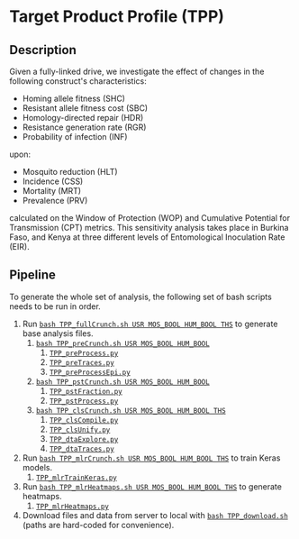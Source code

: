# Target Product Profile (TPP)

## Description

Given a fully-linked drive, we investigate the effect of changes in the following construct's characteristics:

* Homing allele fitness (SHC)
* Resistant allele fitness cost (SBC)
* Homology-directed repair (HDR)
* Resistance generation rate (RGR)
* Probability of infection (INF)

upon:

* Mosquito reduction (HLT)
* Incidence (CSS)
* Mortality (MRT)
* Prevalence (PRV)

calculated on the Window of Protection (WOP) and Cumulative Potential for Transmission (CPT) metrics. This sensitivity analysis takes place in Burkina Faso, and Kenya at three different levels of Entomological Inoculation Rate (EIR).

## Pipeline

To generate the whole set of analysis, the following set of bash scripts needs to be run in order.

1. Run [`bash TPP_fullCrunch.sh USR MOS_BOOL HUM_BOOL THS`](./TPP_fullCrunch.sh) to generate base analysis files.
    1. [`bash TPP_preCrunch.sh USR MOS_BOOL HUM_BOOL`](./TPP_preCrunch.sh)
        1. [`TPP_preProcess.py`](./TPP_preProcess.py)
        2. [`TPP_preTraces.py`](./TPP_preTraces.py)
        3. [`TPP_preProcessEpi.py`](./TPP_preProcessEpi.py)
    2. [`bash TPP_pstCrunch.sh USR MOS_BOOL HUM_BOOL`](./TPP_pstCrunch.sh)
        1. [`TPP_pstFraction.py`](./TPP_pstFraction.py)
        2. [`TPP_pstProcess.py`](./TPP_pstProcess.py)
    3. [`bash TPP_clsCrunch.sh USR MOS_BOOL HUM_BOOL THS`](./TPP_clsCrunch.sh)
        1. [`TPP_clsCompile.py`](./TPP_clsCompile.py)
        2. [`TPP_clsUnify.py`](./TPP_clsUnify.py)
        3. [`TPP_dtaExplore.py`](./TPP_dtaExplore.py)
        4. [`TPP_dtaTraces.py`](./TPP_dtaTraces.py)
2. Run [`bash TPP_mlrCrunch.sh USR MOS_BOOL HUM_BOOL THS`](./TPP_mlrCrunch.sh) to train Keras models.
    1. [`TPP_mlrTrainKeras.py`](./TPP_mlrTrainKeras.py)
3. Run [`bash TPP_mlrHeatmaps.sh USR MOS_BOOL HUM_BOOL THS`](./TPP_mlrHeatmaps.sh) to generate heatmaps.
    1. [`TPP_mlrHeatmaps.py`](./TPP_mlrHeatmaps.py)
4. Download files and data from server to local with [`bash TPP_download.sh`](./TPP_download.sh) (paths are hard-coded for convenience).